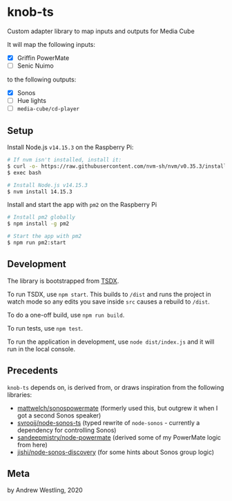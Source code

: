# knob-ts

Custom adapter library to map inputs and outputs for Media Cube

It will map the following inputs:

- [x] Griffin PowerMate
- [ ] Senic Nuimo

to the following outputs:

- [x] Sonos
- [ ] Hue lights
- [ ] `media-cube/cd-player`

## Setup

Install Node.js `v14.15.3` on the Raspberry Pi:

```bash
# If nvm isn't installed, install it:
$ curl -o- https://raw.githubusercontent.com/nvm-sh/nvm/v0.35.3/install.sh | bash
$ exec bash

# Install Node.js v14.15.3
$ nvm install 14.15.3
```

<!-- TODO: Add docs for setting up PowerMate drivers with Raspbian to assign hidraw drivers via udev when connected -->

Install and start the app with `pm2` on the Raspberry Pi

```bash
# Install pm2 globally
$ npm install -g pm2

# Start the app with pm2
$ npm run pm2:start
```

## Development

The library is bootstrapped from [TSDX](https://github.com/formium/tsdx).

To run TSDX, use `npm start`.
This builds to `/dist` and runs the project in watch mode so any edits you save inside `src` causes a rebuild to `/dist`.

To do a one-off build, use `npm run build`.

To run tests, use `npm test`.

To run the application in development, use `node dist/index.js` and it will run in the local console.

## Precedents

`knob-ts` depends on, is derived from, or draws inspiration from the following libraries:

- [mattwelch/sonospowermate](https://github.com/mattwelch/sonospowermate) (formerly used this, but outgrew it when I got a second Sonos speaker)
- [svrooij/node-sonos-ts](https://github.com/svrooij/node-sonos-ts) (typed rewrite of `node-sonos` - currently a dependency for controlling Sonos)
- [sandeepmistry/node-powermate](https://github.com/sandeepmistry/node-powermate) (derived some of my PowerMate logic from here)
- [jishi/node-sonos-discovery](https://github.com/jishi/node-sonos-discovery) (for some hints about Sonos group logic)

## Meta

by Andrew Westling, 2020
